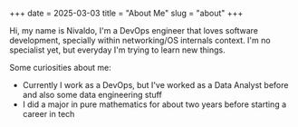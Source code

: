 +++
date = 2025-03-03
title = "About Me"
slug = "about"
+++

Hi, my name is Nivaldo, I'm a DevOps engineer that loves software development, specially within networking/OS internals context. I'm no specialist yet, but everyday I'm trying to learn new things.

Some curiosities about me:
- Currently I work as a DevOps, but I've worked as a Data Analyst before and also some data engineering stuff
- I did a major in pure mathematics for about two years before starting a career in tech

